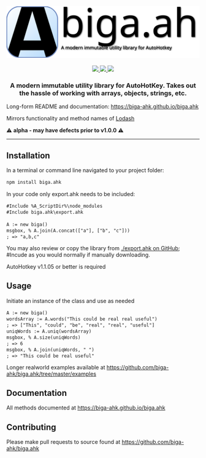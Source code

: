 <div align="center">
	<a href="https://github.com/biga-ahk/biga.ahk">
		<img src="https://raw.githubusercontent.com/biga-ahk/biga.ahk/8cc466ae8a2764a9cd6f32a99d92f71276fbeee7/header.svg"/>
	</a>
	<br>
	<br>
	<a href="https://npmjs.com/package/biga.ahk">
		<img src="https://img.shields.io/npm/dm/biga.ahk?style=for-the-badge">
	</a>
	<a href="https://biga-ahk.github.io/biga.ahk">
		<img src="https://img.shields.io/badge/full-documentation-blue?style=for-the-badge">
	</a>
	<img src="https://img.shields.io/npm/l/string-similarity.ahk?color=tan&style=for-the-badge">
	<h3>
		A modern immutable utility library for AutoHotKey. Takes out the hassle of working with arrays, objects, strings, etc.<br>
	</h3>
</div>

Long-form README and documentation: https://biga-ahk.github.io/biga.ahk

Mirrors functionality and method names of [Lodash](https://lodash.com/)

:warning: **alpha - may have defects prior to v1.0.0** :warning:

------------------


## Installation

In a terminal or command line navigated to your project folder:

```bash
npm install biga.ahk
```

In your code only export.ahk needs to be included:

```autohotkey
#Include %A_ScriptDir%\node_modules
#Include biga.ahk\export.ahk

A := new biga()
msgbox, % A.join(A.concat(["a"], ["b", "c"]))
; => "a,b,c"
```

You may also review or copy the library from [./export.ahk on GitHub](https://raw.githubusercontent.com/biga-ahk/biga.ahk/master/export.ahk); #Incude as you would normally if manually downloading.

AutoHotkey v1.1.05 or better is required


## Usage

Initiate an instance of the class and use as needed

```autohotkey
A := new biga()
wordsArray := A.words("This could be real real useful")
; => ["This", "could", "be", "real", "real", "useful"]
uniqWords := A.uniq(wordsArray)
msgbox, % A.size(uniqWords)
; => 6
msgbox, % A.join(uniqWords, " ")
; => "This could be real useful"
```

Longer realworld examples available at https://github.com/biga-ahk/biga.ahk/tree/master/examples


## Documentation

All methods documented at https://biga-ahk.github.io/biga.ahk


## Contributing

Please make pull requests to source found at https://github.com/biga-ahk/biga.ahk
